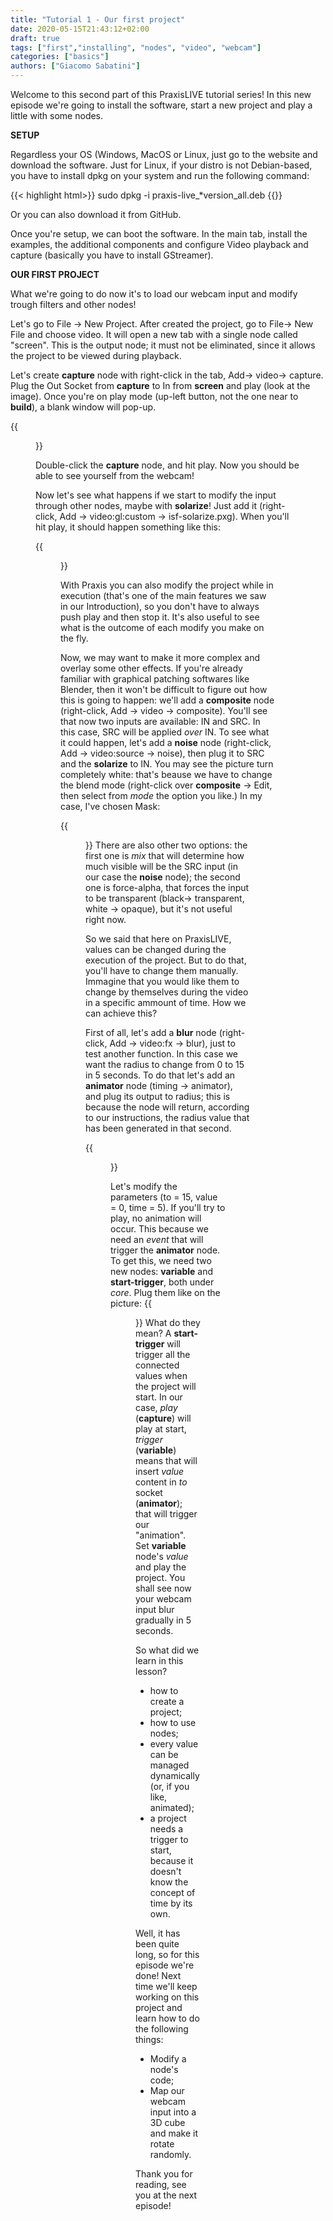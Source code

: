 ```yaml
---
title: "Tutorial 1 - Our first project"
date: 2020-05-15T21:43:12+02:00
draft: true
tags: ["first","installing", "nodes", "video", "webcam"]
categories: ["basics"]
authors: ["Giacomo Sabatini"]
---
```


Welcome to this second part of this PraxisLIVE tutorial series!
In this new episode we're going to install the software, start a new project and play a little with some nodes.

**SETUP**

Regardless your OS (Windows, MacOS or Linux, just go to the website and download the software. Just for Linux, if your distro is not Debian-based, you have to install dpkg on your system and run the following command:

  {{< highlight html>}}
     sudo dpkg -i praxis-live_*version_all.deb
  {{</highlight>}}

Or you can also download it from GitHub.

Once you're setup, we can boot the software. In the main tab, install the examples, the additional components and configure Video playback and capture (basically you have to install GStreamer).

**OUR FIRST PROJECT**

What we're going to do now it's to load our webcam input and modify trough filters and other nodes!

Let's go to File -> New Project. After created the project, go to File-> New File and choose video. It will open a new tab with a single node called "screen". This is the output node; it must not be eliminated, since it allows the project to be viewed during playback.

Let's create **capture** node with right-click in the tab, Add-> video-> capture. Plug the Out Socket from **capture** to In from **screen** and play (look at the image). Once you're on play mode (up-left button, not the one near to **build**), a blank window will pop-up.

{{<figure src="/imgs/1_OurFirstProject/video_1.png" alt="" >}}

 Double-click the **capture** node, and hit play. Now you should be able to see yourself from the webcam!

Now let's see what happens if we start to modify the input through other nodes, maybe with **solarize**! Just add it (right-click, Add -> video:gl:custom -> isf-solarize.pxg). When you'll hit play, it should happen something like this:

{{<figure src="/imgs/1_OurFirstProject/video_capture_solarize.png" alt="" >}}

With Praxis you can also modify the project while in execution (that's one of the main features we saw in our Introduction), so you don't have to always push play and then stop it. It's also useful to see what is the outcome of each modify you make on the fly.

Now, we may want to make it more complex and overlay some other effects. If you're already familiar with graphical patching softwares like Blender, then it won't be difficult to figure out how this is going to happen: we'll add a **composite** node (right-click, Add -> video -> composite). You'll see that now two inputs are available: IN and SRC. In this case, SRC will be applied _over_ IN. To see what it could happen, let's add a **noise** node (right-click, Add -> video:source -> noise), then plug it to SRC and the **solarize** to IN. You may see the picture turn completely white: that's beause we have to change the blend mode (right-click over **composite** -> Edit, then select from _mode_ the option you like.) In my case, I've chosen Mask:

{{<figure src="/imgs/1_OurFirstProject/video_capture_comp_noise.png" alt="" >}}
There are also other two options: the first one is _mix_ that will determine how much visible will be the SRC input (in our case the **noise** node); the second one is force-alpha, that forces the input to be transparent (black-> transparent, white -> opaque), but it's not useful right now.

So we said that here on PraxisLIVE, values can be changed during the execution of the project. But to do that, you'll have to change them manually. Immagine that you would like them to change by themselves during the video in a specific ammount of time. How we can achieve this?

First of all, let's add a **blur** node (right-click, Add -> video:fx -> blur), just to test another function. In this case we want the radius to change from 0 to 15 in 5 seconds. To do that let's add an **animator** node (timing -> animator), and plug its output to radius; this is because the node will return, according to our instructions, the radius value that has been generated in that second.

{{<figure src="/imgs/1_OurFirstProject/video_blur_animation_notworking.png" alt="" >}}

Let's modify the parameters (to = 15, value = 0, time = 5). If you'll try to play, no animation will occur. This because we need an *event* that will trigger the **animator** node.
To get this, we need two new nodes:  **variable** and **start-trigger**, both under _core_. Plug them like on the picture:
{{<figure src="/imgs/1_OurFirstProject/video_blur_animation.png" alt="" >}}
What do they mean? A **start-trigger** will trigger all the connected values when the project will start. In our case, _play_ (**capture**) will play at start, _trigger_ (**variable**) means that will insert _value_ content in _to_ socket (**animator**); that will trigger our "animation".
Set **variable** node's _value_ and play the project. You shall see now your webcam input blur gradually in 5 seconds.

So what did we learn in this lesson?
- how to create a project;
- how to use nodes;
- every value can be managed dynamically (or, if you like, animated);
- a project needs a trigger to start, because it doesn't know the concept of time by its own.

Well, it has been quite long, so for this episode we're done!
Next time we'll keep working on this project and learn how to do the following things:

- Modify a node's code;
- Map our webcam input into a 3D cube and make it rotate randomly.

Thank you for reading, see you at the next episode!
